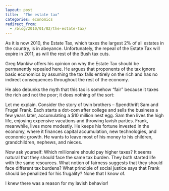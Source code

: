 ```yaml
---
layout: post
title:  "The estate tax"
categories: economics
redirect_from:
  - /blog/2010/01/02/the-estate-tax/
---
```


As it is now 2010, the Estate Tax, which taxes the largest 2% of all estates in the country, is in abeyance. Unfortunately, the repeal of the Estate Tax will expire in 2011, as will the rest of the Bush tax cuts.

<!-- more -->

Greg Mankiw offers his opinion on why the Estate Tax should be permanently repealed here. He argues that proponents of the tax ignore basic economics by assuming the tax falls entirely on the rich and has no indirect consequences throughout the rest of the economy.

He also debunks the myth that this tax is somehow “fair” because it taxes the rich and not the poor; it does nothing of the sort:

Let me explain. Consider the story of twin brothers – Spendthrift Sam and Frugal Frank. Each starts a dot-com after college and sells the business a few years later, accumulating a $10 million nest egg. Sam then lives the high life, enjoying expensive vacations and throwing lavish parties. Frank, meanwhile, lives more modestly. He keeps his fortune invested in the economy, where it finances capital accumulation, new technologies, and economic growth. He wants to leave most of his money to his children, grandchildren, nephews, and nieces.

Now ask yourself: Which millionaire should pay higher taxes? It seems natural that they should face the same tax burden. They both started life with the same resources. What notion of fairness suggests that they should face different tax burdens? What principle of social justice says that Frank should be penalized for his frugality? None that I know of.

I knew there was a reason for my lavish behavior!
